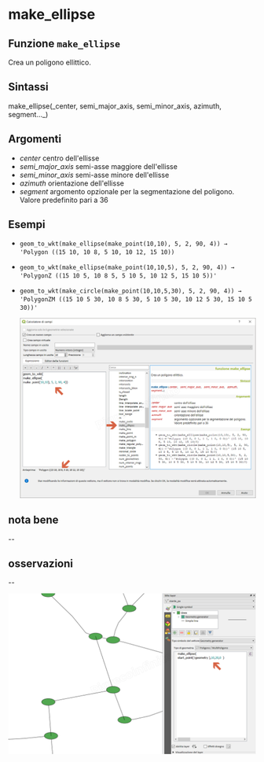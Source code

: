 # make\_ellipse

## Funzione `make_ellipse`

Crea un poligono ellittico.

## Sintassi

make_ellipse\(\_center, semi\_major\_axis, semi\_minor\_axis, azimuth, segment…_\)

## Argomenti

* _center_ centro dell'ellisse
* _semi\_major\_axis_ semi-asse maggiore dell'ellisse
* _semi\_minor\_axis_ semi-asse minore dell'ellisse
* _azimuth_ orientazione dell'ellisse
* _segment_ argomento opzionale per la segmentazione del poligono. Valore predefinito pari a 36

## Esempi

* `geom_to_wkt(make_ellipse(make_point(10,10), 5, 2, 90, 4)) → 'Polygon ((15 10, 10 8, 5 10, 10 12, 15 10))`
* `geom_to_wkt(make_ellipse(make_point(10,10,5), 5, 2, 90, 4)) → 'PolygonZ ((15 10 5, 10 8 5, 5 10 5, 10 12 5, 15 10 5))'`
* `geom_to_wkt(make_circle(make_point(10,10,5,30), 5, 2, 90, 4)) → 'PolygonZM ((15 10 5 30, 10 8 5 30, 5 10 5 30, 10 12 5 30, 15 10 5 30))'`

  ![](../../../.gitbook/assets/make_ellipse1.png)

## nota bene

--

## osservazioni

--

![](../../../.gitbook/assets/make_ellipse2.png)

